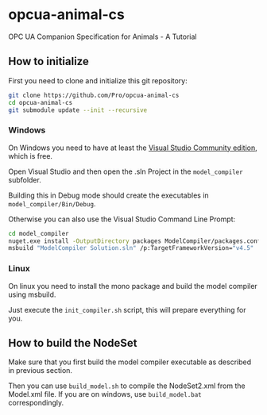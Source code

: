# opcua-animal-cs
OPC UA Companion Specification for Animals - A Tutorial

## How to initialize

First you need to clone and initialize this git repository:

```bash
git clone https://github.com/Pro/opcua-animal-cs
cd opcua-animal-cs
git submodule update --init --recursive
```

### Windows

On Windows you need to have at least the [Visual Studio Community edition](https://visualstudio.microsoft.com/vs/community/), which is free.

Open Visual Studio and then open the .sln Project in the `model_compiler` subfolder.

Building this in Debug mode should create the executables in `model_compiler/Bin/Debug`.

Otherwise you can also use the Visual Studio Command Line Prompt:

```bash
cd model_compiler
nuget.exe install -OutputDirectory packages ModelCompiler/packages.config
msbuild "ModelCompiler Solution.sln" /p:TargetFrameworkVersion="v4.5"
```

### Linux

On linux you need to install the mono package and build the model compiler using msbuild.

Just execute the `init_compiler.sh` script, this will prepare everything for you.

## How to build the NodeSet

Make sure that you first build the model compiler executable as described in previous section.

Then you can use `build_model.sh` to compile the NodeSet2.xml from the Model.xml file.
If you are on windows, use `build_model.bat` correspondingly.

## 